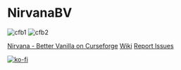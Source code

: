 # NirvanaBV

![cfb1](https://cf.way2muchnoise.eu/versions/For%20Version_443402_latest.svg) ![cfb2](https://cf.way2muchnoise.eu/full_443402_downloads.svg)

[Nirvana - Better Vanilla on Curseforge](https://www.curseforge.com/minecraft/modpacks/nirvana-vanilla)
[Wiki](https://github.com/jwiley17/NirvanaBV/wiki)
[Report Issues](https://github.com/jwiley17/NirvanaBV/issues)

[![ko-fi](https://ko-fi.com/img/githubbutton_sm.svg)](https://ko-fi.com/R6R329K9O)
